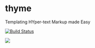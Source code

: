 # thyme
Templating HYper-text Markup made Easy

[![Build Status](https://travis-ci.org/davidjcastner/thyme.svg?branch=master)](https://travis-ci.org/davidjcastner/thyme)

![](http://davidjcastner.github.io/examples/thyme-example.svg)
